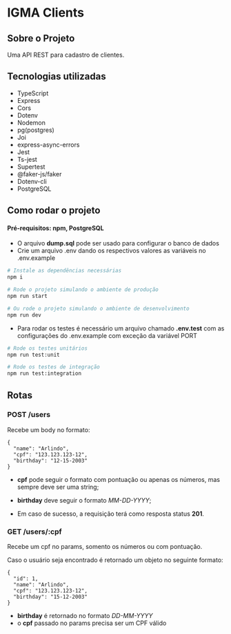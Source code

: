 # IGMA Clients

## Sobre o Projeto

Uma API REST para cadastro de clientes.

## Tecnologias utilizadas

- TypeScript
- Express
- Cors
- Dotenv
- Nodemon
- pg(postgres)
- Joi
- express-async-errors
- Jest
- Ts-jest
- Supertest
- @faker-js/faker
- Dotenv-cli
- PostgreSQL

## Como rodar o projeto

#### Pré-requisitos: npm, PostgreSQL

- O arquivo **dump.sql** pode ser usado para configurar o banco de dados
- Crie um arquivo .env dando os respectivos valores as variáveis no .env.example

```bash
# Instale as dependências necessárias
npm i
```

```bash
# Rode o projeto simulando o ambiente de produção
npm run start

# Ou rode o projeto simulando o ambiente de desenvolvimento
npm run dev
```

- Para rodar os testes é necessário um arquivo chamado **.env.test** com as configurações do .env.example com exceção da variável PORT

```bash
# Rode os testes unitários
npm run test:unit

# Rode os testes de integração
npm run test:integration
```

## Rotas

### POST /users

Recebe um body no formato:

```
{
  "name": "Arlindo",
  "cpf": "123.123.123-12",
  "birthday": "12-15-2003"
}
```

- **cpf** pode seguir o formato com pontuação ou apenas os números, mas sempre deve ser uma string;
- **birthday** deve seguir o formato *MM-DD-YYYY*;

- Em caso de sucesso, a requisição terá como resposta status **201**.

### GET /users/:cpf

Recebe um cpf no params, somento os números ou com pontuação.

Caso o usuário seja encontrado é retornado um objeto no seguinte formato: 

```
{
  "id": 1,
  "name": "Arlindo",
  "cpf": "123.123.123-12",
  "birthday": "15-12-2003"
}
```

- **birthday** é retornado no formato *DD-MM-YYYY*
- o **cpf** passado no params precisa ser um CPF válido